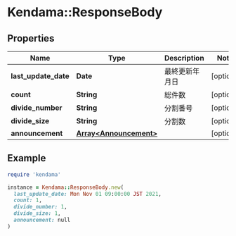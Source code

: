 # Kendama::ResponseBody

## Properties

| Name | Type | Description | Notes |
| ---- | ---- | ----------- | ----- |
| **last_update_date** | **Date** | 最終更新年月日 | [optional] |
| **count** | **String** | 総件数 | [optional] |
| **divide_number** | **String** | 分割番号 | [optional] |
| **divide_size** | **String** | 分割数 | [optional] |
| **announcement** | [**Array&lt;Announcement&gt;**](Announcement.md) |  | [optional] |

## Example

```ruby
require 'kendama'

instance = Kendama::ResponseBody.new(
  last_update_date: Mon Nov 01 09:00:00 JST 2021,
  count: 1,
  divide_number: 1,
  divide_size: 1,
  announcement: null
)
```

